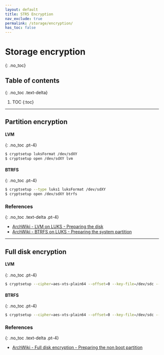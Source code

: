 ```yaml
---
layout: default
title: STR5 Encryption
nav_exclude: true
permalink: /storage/encryption/
has_toc: false
---
```


# Storage encryption
{: .no_toc}

## Table of contents
{: .no_toc .text-delta}

1. TOC
{:toc}

---

## Partition encryption

#### LVM
{: .no_toc .pt-4}

```bash
$ cryptsetup luksFormat /dev/sdXY
$ cryptsetup open /dev/sdXY lvm
```

#### BTRFS
{: .no_toc .pt-4}

```bash
$ cryptsetup --type luks1 luksFormat /dev/sdXY
$ cryptsetup open /dev/sdXY btrfs
```

### References
{: .no_toc .text-delta .pt-4}

- [ArchWiki - LVM on LUKS - Preparing the disk](https://wiki.archlinux.org/index.php/Dm-crypt/Encrypting_an_entire_system#Preparing_the_disk_2)
- [ArchWiki - BTRFS on LUKS - Preparing the system partition](https://wiki.archlinux.org/index.php/Dm-crypt/Encrypting_an_entire_system#Preparing_the_system_partition)

---

## Full disk encryption

#### LVM
{: .no_toc .pt-4}

```bash
$ cryptsetup --cipher=aes-xts-plain64 --offset=0 --key-file=/dev/sdc --key-size=512 open --type plain /dev/sda lvm
```

#### BTRFS
{: .no_toc .pt-4}

```bash
$ cryptsetup --cipher=aes-xts-plain64 --offset=0 --key-file=/dev/sdc --key-size=512 open --type plain /dev/sda btrfs
```

### References
{: .no_toc .text-delta .pt-4}

- [ArchWiki - Full disk encryption - Preparing the non boot partition](https://wiki.archlinux.org/index.php/Dm-crypt/Encrypting_an_entire_system#Preparing_the_non-boot_partitions)
